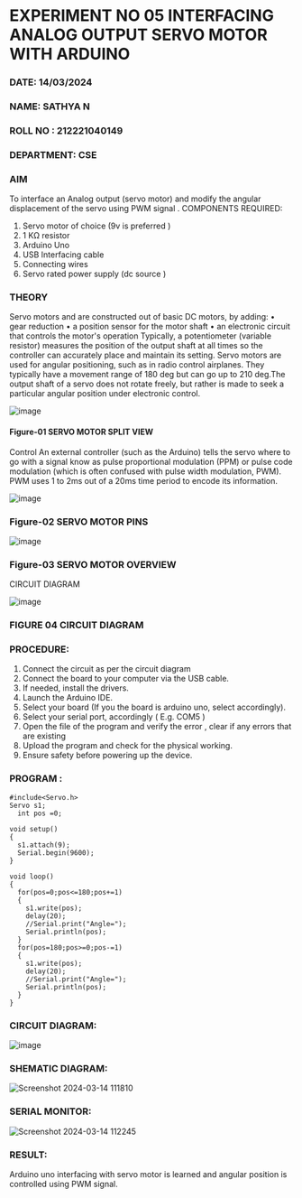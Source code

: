 # EXPERIMENT NO 05 INTERFACING ANALOG OUTPUT SERVO MOTOR WITH ARDUINO
###  DATE: 14/03/2024
###  NAME: SATHYA N
###  ROLL NO : 212221040149
###  DEPARTMENT: CSE

### AIM
To interface an Analog output (servo motor) and modify the angular displacement of the servo using PWM signal .
COMPONENTS REQUIRED:
1.	Servo motor of choice (9v is preferred )
2.	1 KΩ resistor 
3.	Arduino Uno 
4.	USB Interfacing cable 
5.	Connecting wires 
6.	Servo rated power supply (dc source )


### THEORY
Servo motors and are constructed out of basic DC motors, by adding:
•	 gear reduction
•	 a position sensor for the motor shaft
•	 an electronic circuit that controls the motor's operation
Typically, a potentiometer (variable resistor) measures the position of the output shaft at all times so the controller can accurately place and maintain its setting.
Servo motors are used for angular positioning, such as in radio control airplanes.  They typically have a movement range of 180 deg but can go up to 210 deg.The output shaft of a servo does not rotate freely, but rather is made to seek a particular angular position under electronic control. 


![image](https://user-images.githubusercontent.com/36288975/163544439-1f477927-fcd4-42f0-9ce4-c863fdbf1210.png)



#### Figure-01 SERVO MOTOR SPLIT VIEW 
Control 
An external controller (such as the Arduino) tells the servo where to go with a signal know as pulse proportional modulation (PPM) or pulse code modulation (which is often confused with pulse width modulation, PWM). PWM uses 1 to 2ms out of a 20ms time period to encode its information.
 
 
 ![image](https://user-images.githubusercontent.com/36288975/163544482-3027136f-7135-4f3d-a23f-8dc2fe04194d.png)

### Figure-02 SERVO MOTOR PINS

 ![image](https://user-images.githubusercontent.com/36288975/163544513-ca497421-e6ba-4f91-871f-5cfba77f22a8.png)


### Figure-03 SERVO MOTOR OVERVIEW 

 


 





CIRCUIT DIAGRAM
 
 
 ![image](https://user-images.githubusercontent.com/36288975/163544618-6eb8a7b5-7f1a-428a-8d9f-fd899b145efb.png)

### FIGURE 04 CIRCUIT DIAGRAM

### PROCEDURE:
1.	Connect the circuit as per the circuit diagram 
2.	Connect the board to your computer via the USB cable.
3.	If needed, install the drivers.
4.	Launch the Arduino IDE.
5.	Select your board (If you the board is arduino uno, select accordingly).
6.	Select your serial port, accordingly ( E.g. COM5 )
7.	Open the file of the program  and verify the error , clear if any errors that are existing 
8.	Upload the program and check for the physical working. 
9.	Ensure safety before powering up the device.


### PROGRAM :
```
#include<Servo.h>
Servo s1;
  int pos =0;

void setup()
{
  s1.attach(9);
  Serial.begin(9600);
}

void loop()
{
  for(pos=0;pos<=180;pos+=1)
  {
    s1.write(pos);
    delay(20);
    //Serial.print("Angle=");
    Serial.println(pos);
  }
  for(pos=180;pos>=0;pos-=1)
  {
    s1.write(pos);
    delay(20);
    //Serial.print("Angle=");
    Serial.println(pos);
  }
}
``` 
### CIRCUIT DIAGRAM:
![image](https://github.com/Sathya-006/EXPERIMENT-NO--05-INTERFACING-ANALOG-OUTPUT-SERVO-MOTOR-WITH-ARDUINO-/assets/121661327/a6260d43-def9-4621-a7c8-3a2f69732a21)

### SHEMATIC DIAGRAM:
![Screenshot 2024-03-14 111810](https://github.com/Sathya-006/EXPERIMENT-NO--05-INTERFACING-ANALOG-OUTPUT-SERVO-MOTOR-WITH-ARDUINO-/assets/121661327/b778597d-6925-4d1a-98ea-cd89f5a9ae42)

### SERIAL MONITOR:
![Screenshot 2024-03-14 112245](https://github.com/Sathya-006/EXPERIMENT-NO--05-INTERFACING-ANALOG-OUTPUT-SERVO-MOTOR-WITH-ARDUINO-/assets/121661327/b6459fbc-c86e-469b-bef7-4dbfe9af6814)


### RESULT: 
Arduino uno interfacing with servo motor is learned and angular position is controlled using PWM signal.
